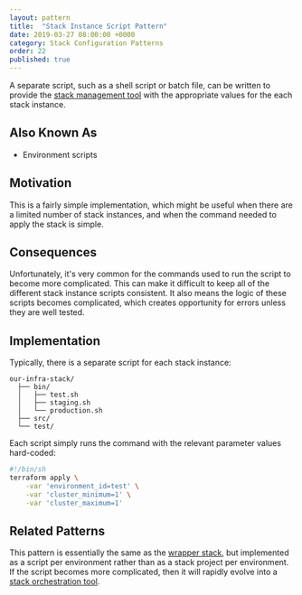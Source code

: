 ```yaml
---
layout: pattern
title:  "Stack Instance Script Pattern"
date: 2019-03-27 08:00:00 +0000
category: Stack Configuration Patterns
order: 22
published: true
---
```


A separate script, such as a shell script or batch file, can be written to provide the [stack management tool](/patterns/stack-concept/) with the appropriate values for the each stack instance.


## Also Known As

- Environment scripts


## Motivation

This is a fairly simple implementation, which might be useful when there are a limited number of stack instances, and when the command needed to apply the stack is simple.


## Consequences

Unfortunately, it's very common for the commands used to run the script to become more complicated. This can make it difficult to keep all of the different stack instance scripts consistent. It also means the logic of these scripts becomes complicated, which creates opportunity for errors unless they are well tested.


## Implementation

Typically, there is a separate script for each stack instance:


~~~ console
our-infra-stack/
  ├── bin/
  │   ├── test.sh
  │   ├── staging.sh
  │   └── production.sh
  ├── src/
  └── test/
~~~


Each script simply runs the command with the relevant parameter values hard-coded:

~~~ bash
#!/bin/sh
terraform apply \
    -var 'environment_id=test' \
    -var 'cluster_minimum=1' \
    -var 'cluster_maximum=1'
~~~


## Related Patterns

This pattern is essentially the same as the [wrapper stack](wrapper-stack.html), but implemented as a script per environment rather than as a stack project per environment. If the script becomes more complicated, then it will rapidly evolve into a [stack orchestration tool](/patterns/stack-orchestration-tools/).

